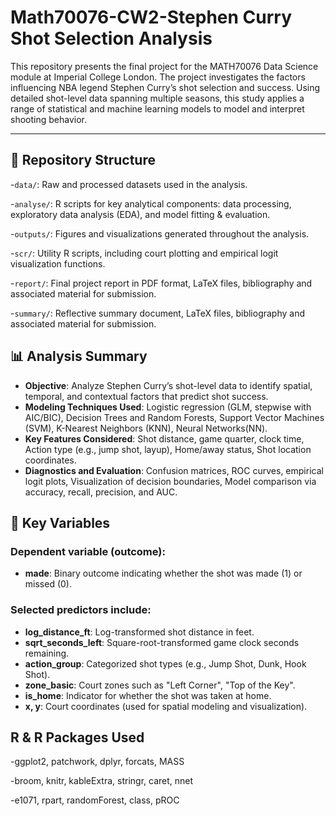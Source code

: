 # Math70076-CW2-Stephen Curry Shot Selection Analysis

This repository presents the final project for the MATH70076 Data Science module at Imperial College London. The project investigates the factors influencing NBA legend Stephen Curry’s shot selection and success. Using detailed shot-level data spanning multiple seasons, this study applies a range of statistical and machine learning models to model and interpret shooting behavior.

---

## 📁 Repository Structure

-`data/`: Raw and processed datasets used in the analysis.

-`analyse/`: R scripts for key analytical components: data processing, exploratory data analysis (EDA), and model fitting & evaluation.

-`outputs/`: Figures and visualizations generated throughout the analysis.

-`scr/`: Utility R scripts, including court plotting and empirical logit visualization functions.

-`report/`: Final project report in PDF format, LaTeX files, bibliography and associated material for submission.

-`summary/`: Reflective summary document, LaTeX files, bibliography and associated material for submission.

## 📊 Analysis Summary

- **Objective**: Analyze Stephen Curry’s shot-level data to identify spatial, temporal, and contextual factors that predict shot success.
- **Modeling Techniques Used**: Logistic regression (GLM, stepwise with AIC/BIC), Decision Trees and Random Forests, Support Vector Machines (SVM), K-Nearest Neighbors (KNN), Neural Networks(NN).
- **Key Features Considered**: Shot distance, game quarter, clock time, Action type (e.g., jump shot, layup), Home/away status, Shot location coordinates.
- **Diagnostics and Evaluation**: Confusion matrices, ROC curves, empirical logit plots, Visualization of decision boundaries, Model comparison via accuracy, recall, precision, and AUC.

## 📄 Key Variables
### Dependent variable (outcome):
- **made**: Binary outcome indicating whether the shot was made (1) or missed (0).

### Selected predictors include:
- **log_distance_ft**: Log-transformed shot distance in feet.
- **sqrt_seconds_left**: Square-root-transformed game clock seconds remaining.
- **action_group**: Categorized shot types (e.g., Jump Shot, Dunk, Hook Shot).
- **zone_basic**: Court zones such as "Left Corner", "Top of the Key".
- **is_home**: Indicator for whether the shot was taken at home.
- **x, y**: Court coordinates (used for spatial modeling and visualization).

## R & R Packages Used
-ggplot2, patchwork, dplyr, forcats, MASS

-broom, knitr, kableExtra, stringr, caret, nnet

-e1071, rpart, randomForest, class, pROC





